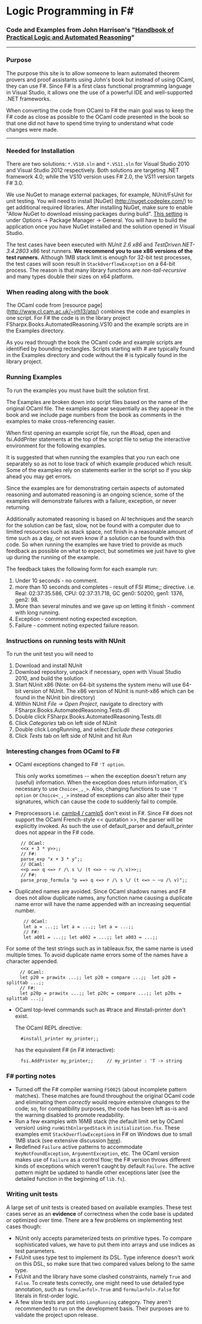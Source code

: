Logic Programming in F#
===
### Code and Examples from John Harrison's "[Handbook of Practical Logic and Automated Reasoning](https://www.cl.cam.ac.uk/~jrh13/atp/index.html)"

---

### Purpose

The purpose this site is to allow someone to learn automated theorem provers and proof assistants using John's book but instead of using OCaml, they can use F#.
Since F# is a first class functional programming language in Visual Studio, it allows one the use of a powerful IDE and well-supported .NET frameworks.

When converting the code from OCaml to F# the main goal was to keep the F# code as close as possible to the OCaml code presented in the book so that one did not have to spend time trying to understand what code changes were made.


---

### Needed for Installation ###

There are two solutions: `*.VS10.sln` and `*.VS11.sln` for Visual Studio 2010 and Visual Studio 2012 respectively.
Both solutions are targeting .NET framework 4.0; while the VS10 version uses F# 2.0, the VS11 version targets F# 3.0.

We use NuGet to manage external packages, for example, NUnit/FsUnit for unit testing.
You will need to install [NuGet] (http://nuget.codeplex.com/) to get additional required libraries. 
After installing NuGet, make sure to enable "Allow NuGet to download missing packages during build". 
[This setting](http://docs.nuget.org/docs/workflows/using-nuget-without-committing-packages) is under Options -> Package Manager -> General.
You will have to build the application once you have NuGet installed and the solution opened in Visual Studio.

The test cases have been executed with *NUnit 2.6 x86* and *TestDriven.NET-3.4.2803* x86 test runners. 
**We recommend you to use x86 versions of the test runners.** 
Although 1MB stack limit is enough for 32-bit test processes, the test cases will soon result in `StackOverflowException` on a 64-bit process. 
The reason is that many library functions are *non-tail-recursive* and many types double their sizes on x64 platform.

### When reading along with the book ###

The OCaml code from [resource page] (http://www.cl.cam.ac.uk/~jrh13/atp/) combines the code and examples in one script. For F# the code is in the library project FSharpx.Books.AutomatedReasoning.VS10 and the example scripts are in the Examples directory.

As you read through the book the OCaml code and example scripts are identified by bounding rectangles. Scripts starting with # are typically found in the Examples directory and code without the # is typically found in the library project.

### Running Examples ###

To run the examples you must have built the solution first.  

The Examples are broken down into script files based on the name of the original OCaml file. The examples appear sequentially as they appear in the book and we include page numbers from the book as comments in the examples to make cross-referencing easier.  

When first opening an example script file, run the #load, open and fsi.AddPriter statements at the top of the script file to setup the interactive environment for the following examples.  

It is suggested that when running the examples that you run each one separately so as not to lose track of which example produced which result. Some of the examples rely on statements earlier in the script so if you skip ahead you may get errors.  

Since the examples are for demonstrating certain aspects of automated reasoning and automated reasoning is an ongoing science, some of the examples will demonstrate failures with a failure, exception, or never returning.  

Additionally automated reasoning is based on AI techniques and the search for the solution can be fast, slow, not be found with a computer due to limited resources such as stack space, not finish in a reasonable amount of time such as a day, or not even know if a solution can be found with this code. So when running the examples we have tried to provide as much feedback as possible on what to expect, but sometimes we just have to give up during the running of the example.  

The feedback takes the following form for each example run:  
1. Under 10 seconds - no comment.  
2. more than 10 seconds and completes - result of FSI #time;; directive. i.e. Real: 02:37:35.586, CPU: 02:37:31.718, GC gen0: 50200, gen1: 1376, gen2: 98.  
3. More than several minutes and we gave up on letting it finish - comment with long running.  
4. Exception - comment noting expected exception.  
5. Failure - comment noting expected failure reason.  


### Instructions on running tests with NUnit ###

To run the unit test you will need to

1. Download and install NUnit
2. Download repository, unpack if necessary, open with Visual Studio 2010, and build the solution
4. Start NUnit x86 (Note: on 64-bit systems the system menu will use 64-bit version of NUnit. 
   The x86 version of NUnit is nunit-x86 which can be found in the NUnit bin directory)
5. Within NUnit *File -> Open Project*, navigate to directory with FSharpx.Books.AutomatedReasoning.Tests.dll
6. Double click FSharpx.Books.AutomatedReasoning.Tests.dll
9. Click *Categories* tab on left side of NUnit
10. Double click LongRunning, and select *Exclude these categories*
13. Click *Tests* tab on left side of NUnit and hit *Run*



### Interesting changes from OCaml to F# ###

- OCaml exceptions changed to F# `'T option`.
  
    This only works sometimes -- when the exception doesn't return any (useful) information. When the exception does return information, it's necessary to use `Choice<_,_>`. Also, changing functions to use `'T option` or `Choice<_,_>` instead of exceptions can also alter their type signatures, which can cause the code to suddenly fail to compile.
- Preprocessors i.e. [camlp4 / camlp5](http://caml.inria.fr/pub/docs/tutorial-camlp4/tutorial004.html) don't exist in F#.
Since F# does not support the OCaml French-style \<\< quotation \>\>,
the parser will be explicitly invoked.
As such the use of default_parser and default_printer does not appear in the F# code.

        // OCaml:
        <<x + 3 * y>>;;
        // F#: 
        parse_exp "x + 3 * y";;
        // OCaml: 
        <<p ==> q <=> r /\ s \/ (t <=> ~ ~u /\ v)>>;;
        // F#: 
        parse_prop_formula "p ==> q <=> r /\ s \/ (t <=> ~ ~u /\ v)";;

- Duplicated names are avoided.
Since OCaml shadows names and F# does not allow duplicate names, any function name causing a duplicate name error will have the name appended with an increasing sequential number.

         // OCaml:  
         let a = ...;; let a = ...;; let a = ...;;
         // F#: 
         let a001 = ...;; let a002 = ...;; let a003 = ...;;
For some of the test strings such as in tableaux.fsx, the same name is used multiple times. To avoid duplicate name errors some of the names have a character appended.

         // OCaml: 
         let p20 = prawitx ...;; let p20 = compare ...;;  let p20 = splittab ...;;
         // F#:   
         let p20p = prawitx ...;; let p20c = compare ...;; let p20s = splittab ...;;

- OCaml top-level commands such as #trace and #install-printer don't exist.

	The OCaml REPL directive:

		#install_printer my_printer;;

	has the equivalent F# (in F# interactive):

		fsi.AddPrinter my_printer;;		// my_printer : 'T -> string

### F# porting notes ###
 - Turned off the F# compiler warning `FS0025` (about incomplete pattern matches). These matches are found throughout the original OCaml code and eliminating them *correctly* would require extensive changes to the code; so, for compatibility purposes, the code has been left as-is and the warning disabled to promote readability.
 - Run a few examples with 16MB stack (the default limit set by OCaml version) using `runWithEnlargedStack` in `initialization.fsx`. 
These examples emit `StackOverflowException`s in F# on Windows due to small 1MB stack (see extensive discussion [here](http://stackoverflow.com/questions/7947446/why-does-f-impose-a-low-limit-on-stack-size)).
 - Redefined `Failure` active patterns to accommodate `KeyNotFoundException`, `ArgumentException`, etc. The OCaml version makes use of `Failure` as a control flow; the F# version throws different kinds of exceptions which weren't caught by default `Failure`. The active pattern might be updated to handle other exceptions later (see the detailed function in the beginning of `lib.fs`).

### Writing unit tests ###
A large set of unit tests is created based on available examples. 
These test cases serve as an **evidence** of correctness when the code base is updated or optimized over time. 
There are a few problems on implementing test cases though:
 - NUnit only accepts parameterized tests on primitive types. To compare sophisticated values, we have to put them into arrays and use indices as test parameters.
 - FsUnit uses type test to implement its DSL. Type inference doesn't work on this DSL, so make sure that two compared values belong to the same type.
 - FsUnit and the library have some clashed constraints, namely `True` and `False`. To create tests correctly, one might need to use detailed type annotation, such as `formula<fol>.True` and `formula<fol>.False` for literals in first-order logic.
 - A few slow tests are put into `LongRunning` category. They aren't recommended to run on the development basis. Their purposes are to validate the project upon release.

